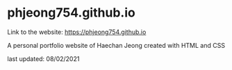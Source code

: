 
# phjeong754.github.io

Link to the website:
https://phjeong754.github.io

A personal portfolio website of Haechan Jeong
created with HTML and CSS

last updated: 08/02/2021


